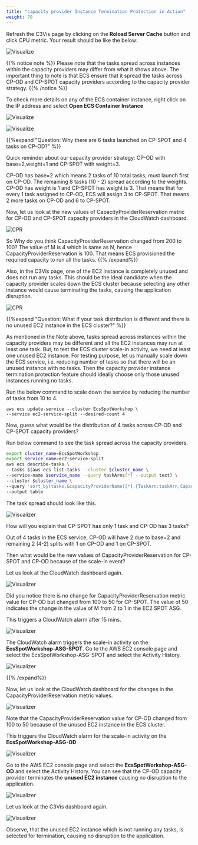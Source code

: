 ```yaml
---
title: "capacity provider Instance Termination Protection in Action"
weight: 70
---
```



Refresh the C3Vis page by clicking on the **Roload Server Cache** button and click CPU metric. Your result should be like the below:

![Visualize](/images/ecs-spot-capacity-providers/c3vis_cluster_initial_view.png)

{{% notice note %}}
Please note that the tasks spread across instances within the capacity providers may differ from what it shows above.  The important thing to note is that ECS ensure that it spread the tasks across CP-OD and CP-SPOT capacity providers according to the capacity provider strategy.
{{% /notice %}}


To check more details on any of the ECS container instance, right click on the IP address and select **Open ECS Container Instance**

![Visualize](/images/ecs-spot-capacity-providers/c3vis_cluster_instance_view.png)


![Visualize](/images/ecs-spot-capacity-providers/c3vis_cluster_instance_view_details.png)


{{%expand "Question: Why there are 6 tasks launched on CP-SPOT and 4 tasks on CP-OD?" %}}


Quick reminder about our capacity provider strategy: CP-OD with base=2,weight=1 and CP-SPOT with weight=3.

CP-OD has base=2 which means 2 tasks of 10 total tasks, must launch first on CP-OD.  The remaining 8 tasks (10 - 2) spread according to the weights. CP-OD has weight is 1 and CP-SPOT has weight is 3. That means that for every 1 task assigned to CP-OD, ECS will assign 3 to CP-SPOT. That means 2 more tasks on CP-OD and 6 to CP-SPOT.

Now, let us look at the new values of CapacityProviderReservation metric for CP-OD and CP-SPOT capacity providers in the CloudWatch dashboard.

![CPR](/images/ecs-spot-capacity-providers/cp24.png)

So Why do you think CapacityProviderReservation changed from 200 to 100?  The value of M is 4 which is same as N, hence CapacityProviderReservation is 100. That means ECS provisioned the required capacity to run all the tasks.
{{% /expand%}}

Also, in the C3Vis page, one of the EC2 instance is completely unused and does not run any tasks. This should be the ideal candidate when the capacity provider scales down the ECS cluster because selecting any other instance would cause terminating the tasks, causing the application disruption.

![CPR](/images/ecs-spot-capacity-providers/c3vis_cluster_initial_view_empty.png)


{{%expand "Question: What if your task distribution is different and there is no unused EC2 instance in the ECS cluster?" %}}

As mentioned in the Note above, tasks spread across instances within the capacity providers may be different and all the EC2 instances may run at least one task. But, to test the ECS cluster scale-in activity, we need at least one unused EC2 instance. For testing purpose, let us manually scale down the ECS service, i.e. reducing number of tasks so that there will be an unused instance with no tasks. Then the capacity provider instance termination protection feature should ideally choose only those unused instances running no tasks. 

Run the below command to scale down the service by reducing the number of tasks from 10 to 4.


```base
aws ecs update-service --cluster EcsSpotWorkshop \
--service ec2-service-split --desired-count 4
```

Now, guess what would be the distribution of 4 tasks across CP-OD and CP-SPOT capacity providers?  

Run below command to see the task spread across the capacity providers.

```bash
export cluster_name=EcsSpotWorkshop 
export service_name=ec2-service-split
aws ecs describe-tasks \
--tasks $(aws ecs list-tasks --cluster $cluster_name \
--service-name $service_name --query taskArns[*] --output text) \
--cluster $cluster_name \
--query 'sort_by(tasks,&capacityProviderName)[*].{TaskArn:taskArn,CapacityProvider:capacityProviderName,Instance:containerInstanceArn,AZ:availabilityZone,Status:lastStatus}' \
--output table
```

The task spread should look like this.


![Visualizer](/images/ecs-spot-capacity-providers/tasks_after_scale_in.png)

How will you explain that CP-SPOT has only 1 task and CP-OD has 3 tasks?

Out of 4 tasks in the ECS service, CP-OD will have 2 due to base=2 and remaining 2 (4-2) splits with 1 on CP-OD and 1 on CP-SPOT. 

Then what would be the new values of CapacityProviderReservation for CP-SPOT and CP-OD because of the scale-in event?   

Let us look at the CloudWatch dashboard again.

![Visualizer](/images/ecs-spot-capacity-providers/cp28.png)

Did you notice there is no change for CapacityProviderReservation metric value for CP-OD but changed from 100 to 50 for CP-SPOT. The value of 50 indicates the change in the value of M from 2 to 1 in the EC2 SPOT ASG.

 This triggers a CloudWatch alarm after 15 mins.

![Visualizer](/images/ecs-spot-capacity-providers/cp38.png)

The CloudWatch alarm triggers the scale-in activity on the **EcsSpotWorkshop-ASG-SPOT**. Go to the AWS EC2 console page and select the EcsSpotWorkshop-ASG-SPOT and select the Activity History.

![Visualizer](/images/ecs-spot-capacity-providers/cp40.png)

{{% /expand%}}

Now, let us look at the CloudWatch dashboard for the changes in the CapacityProviderReservation metric values.
 
 ![Visualizer](/images/ecs-spot-capacity-providers/cwt_dashboard_scale_in.png)

Note that the CapacityProviderReservation value for CP-OD changed from 100 to 50 because of the unused EC2 instance in the ECS cluster.

This triggers the CloudWatch alarm for the scale-in activity on the **EcsSpotWorkshop-ASG-OD**

  ![Visualizer](/images/ecs-spot-capacity-providers/ecs_asg_od_scale_in_alarm.png)

Go to the AWS EC2 console page and select the **EcsSpotWorkshop-ASG-OD** and select the Activity History. You can see that the CP-OD capacity provider terminates the **unused EC2 instance** causing no disruption to the application.


  ![Visualizer](/images/ecs-spot-capacity-providers/ecs_asg_od_scale_in_activity.png)


Let us look at the C3Vis dashboard again.

![Visualizer](/images/ecs-spot-capacity-providers/c3vis_after_scale_in.png)

Observe, that the unused EC2 instance which is not running any tasks, is selected for termination, causing no disruption to the application.


